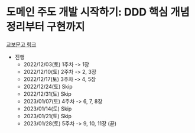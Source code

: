 # 도메인 주도 개발 시작하기: DDD 핵심 개념 정리부터 구현까지

[교보문고 링크](https://product.kyobobook.co.kr/detail/S000001810495)

* 진행
  * 2022/12/03(토) 1주차 -> 1장
  * 2022/12/10(토) 2주차 -> 2, 3장
  * 2022/12/17(토) 3주차 -> 4, 5장
  * 2022/12/24(토) Skip
  * 2022/12/31(토) Skip
  * 2023/01/07(토) 4주차 -> 6, 7, 8장
  * 2023/01/14(토) Skip
  * 2023/01/21(토) Skip
  * 2023/01/28(토) 5주차 -> 9, 10, 11장 (끝)